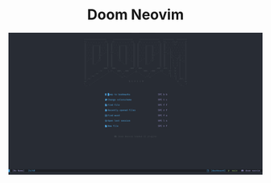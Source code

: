 <div align="center">

# Doom Neovim

![A picture of doom neovim running](doom-neovim.png "Doom Neovim")
<div/>
